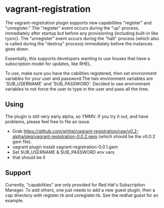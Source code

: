 # vagrant-registration

The vagrant-registration plugin supports new capabilities "register" and "unregister." The "register" event occurs during the "up" process, immediately after startup but before any provisioning (including built-in like rysnc). The "unregister" event occurs during the "halt" process (which also is called during the "destroy" process) immediately before the instances goes down. 

Essentially, this supports developers wanting to use linuxes that have a subscription model for updates, like RHEL.

To use, make sure you have the cabilities registered, then set environment variables for your user and password.The two environment variables are 'SUB_USERNAME' and 'SUB_PASSWORD'. Decided to use environment variables to not force the user to type in the user and pass all the time.

## Using

The plugin is still very early alpha, so YMMV. If you try it out, and have problems, please feel free to file an issue. 

* Grab https://github.com/whitel/vagrant-registration/raw/v0.2-alpha/pkg/vagrant-registration-0.0.2.gem (which should be the v0.0.2 gem file).
* vagrant plugin install vagrant-registration-0.0.1.gem
* Set SUB_USERNAME & SUB_PASSWORD env vars
* that should be it

## Support
Currently, "capabilities" are only provided for Red Hat's Subscription Manager. To add others, one just needs to add a new guest plugin, then a cap directory with register.rb and unregister.rb. See the redhat guest for an example. 
